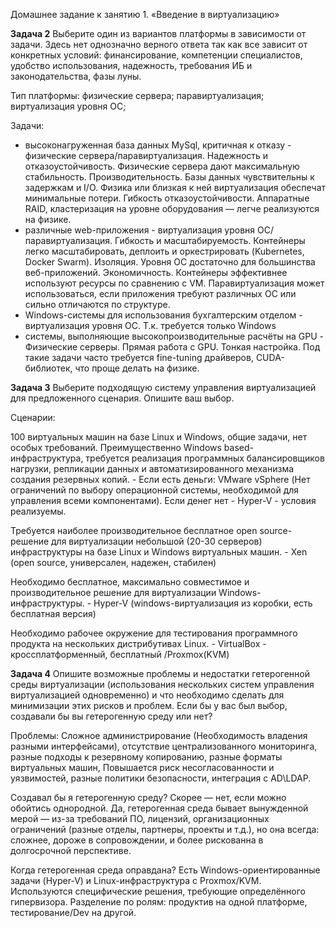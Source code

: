 Домашнее задание к занятию 1. «Введение в виртуализацию»

**Задача 2**
Выберите один из вариантов платформы в зависимости от задачи. Здесь нет однозначно верного ответа так как все зависит от конкретных условий: финансирование, компетенции специалистов, удобство использования, надежность, требования ИБ и законодательства, фазы луны.

Тип платформы:
физические сервера;
паравиртуализация;
виртуализация уровня ОС;

Задачи:
- высоконагруженная база данных MySql, критичная к отказу - физические сервера/паравиртуализация. Надежность и отказоустойчивость. Физические сервера дают максимальную стабильность. Производительность. Базы данных чувствительны к задержкам и I/O. Физика или близкая к ней виртуализация обеспечат минимальные потери. Гибкость отказоустойчивости. Аппаратные RAID, кластеризация на уровне оборудования — легче реализуются на физике.
- различные web-приложения - виртуализация уровня ОС/паравиртуализация. Гибкость и масштабируемость. Контейнеры легко масштабировать, деплоить и оркестрировать (Kubernetes, Docker Swarm). Изоляция. Уровня ОС достаточно для большинства веб-приложений. Экономичность. Контейнеры эффективнее используют ресурсы по сравнению с VM.
Паравиртуализация может использоваться, если приложения требуют различных ОС или сильно отличаются по структуре.
- Windows-системы для использования бухгалтерским отделом - виртуализация уровня ОС. Т.к. требуется только Windows
- системы, выполняющие высокопроизводительные расчёты на GPU - Физические серверы. Прямая работа с GPU. Тонкая настройка. Под такие задачи часто требуется fine-tuning драйверов, CUDA-библиотек, что проще делать на физике.

**Задача 3**
Выберите подходящую систему управления виртуализацией для предложенного сценария. Опишите ваш выбор.

Сценарии:

100 виртуальных машин на базе Linux и Windows, общие задачи, нет особых требований. Преимущественно Windows based-инфраструктура, требуется реализация программных балансировщиков нагрузки, репликации данных и автоматизированного механизма создания резервных копий. - Если есть деньги: VMware vSphere (Нет ограничений по выбору операционной системы, необходимой для управления всеми компонентами). Если денег нет - Hyper-V - условия реализуемы.

Требуется наиболее производительное бесплатное open source-решение для виртуализации небольшой (20-30 серверов) инфраструктуры на базе Linux и Windows виртуальных машин. - Xen (open source, универсален, надежен, стабилен)

Необходимо бесплатное, максимально совместимое и производительное решение для виртуализации Windows-инфраструктуры. - Hyper-V (windows-виртуализация из коробки, есть бесплатная версия)

Необходимо рабочее окружение для тестирования программного продукта на нескольких дистрибутивах Linux. -  VirtualBox - кроссплатформенный, бесплатный /Proxmox(KVM)

**Задача 4**
Опишите возможные проблемы и недостатки гетерогенной среды виртуализации (использования нескольких систем управления виртуализацией одновременно) и что необходимо сделать для минимизации этих рисков и проблем. Если бы у вас был выбор, создавали бы вы гетерогенную среду или нет?

Проблемы: Сложное администрирование (Необходимость владения разными интерфейсами), отсутствие централизованного мониторинга, разные подходы к резервному копированию, разные форматы виртуальных машин, Повышается риск несогласованности и уязвимостей, разные политики безопасности, интеграция с AD\LDAP.

Создавал бы я гетерогенную среду?
Скорее — нет, если можно обойтись однородной.
Да, гетерогенная среда бывает вынужденной мерой — из-за требований ПО, лицензий, организационных ограничений (разные отделы, партнеры, проекты и т.д.), но она всегда:
сложнее,
дороже в сопровождении,
и более рискованна в долгосрочной перспективе.

Когда гетерогенная среда оправдана?
Есть Windows-ориентированные задачи (Hyper-V) и Linux-инфраструктура с Proxmox/KVM.
Используются специфические решения, требующие определённого гипервизора.
Разделение по ролям: продуктив на одной платформе, тестирование/Dev на другой.

